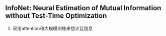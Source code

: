 ## InfoNet: Neural Estimation of Mutual Information without Test-Time Optimization
1. 采用attention和大规模训练来估计互信息